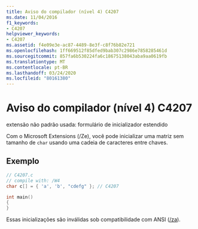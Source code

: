 ```yaml
---
title: Aviso do compilador (nível 4) C4207
ms.date: 11/04/2016
f1_keywords:
- C4207
helpviewer_keywords:
- C4207
ms.assetid: f4e09e3e-ac87-4489-8e3f-c8f76b82e721
ms.openlocfilehash: 1ff669512f85dfed9bab307c2986e7858285461d
ms.sourcegitcommit: 857fa6b530224fa6c18675138043aba9aa0619fb
ms.translationtype: MT
ms.contentlocale: pt-BR
ms.lasthandoff: 03/24/2020
ms.locfileid: "80161380"
---
```

# <a name="compiler-warning-level-4-c4207"></a>Aviso do compilador (nível 4) C4207

extensão não padrão usada: formulário de inicializador estendido

Com o Microsoft Extensions (/Ze), você pode inicializar uma matriz sem tamanho de `char` usando uma cadeia de caracteres entre chaves.

## <a name="example"></a>Exemplo

```c
// C4207.c
// compile with: /W4
char c[] = { 'a', 'b', "cdefg" }; // C4207

int main()
{
}
```

Essas inicializações são inválidas sob compatibilidade com ANSI ([/za](../../build/reference/za-ze-disable-language-extensions.md)).

